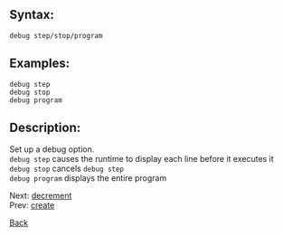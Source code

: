 ## Syntax:
`debug step/stop/program`
## Examples:
`debug step`  
`debug stop`  
`debug program`
## Description:
Set up a debug option.  
`debug step` causes the runtime to display each line before it executes it  
`debug stop` cancels `debug step`  
`debug program` displays the entire program

Next: [decrement](decrement.md)  
Prev: [create](create.md)

[Back](../core.md)
